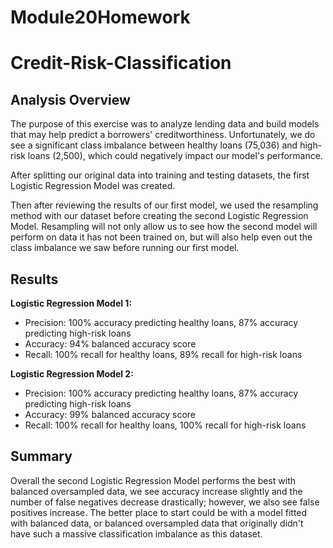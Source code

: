 # Module20Homework
# Credit-Risk-Classification

## Analysis Overview

The purpose of this exercise was to analyze lending data and build models that may help predict a borrowers' creditworthiness. Unfortunately, we do see a significant class imbalance between healthy loans (75,036) and high-risk loans (2,500), which could negatively impact our model's performance. 

After splitting our original data into training and testing datasets, the first Logistic Regression Model was created. 

Then after reviewing the results of our first model, we used the resampling method with our dataset before creating the second Logistic Regression Model. Resampling will not only allow us to see how the second model will perform on data it has not been trained on, but will also help even out the class imbalance we saw before running our first model. 

## Results

<strong>Logistic Regression Model 1:</strong>

* Precision: 100% accuracy predicting healthy loans, 87% accuracy predicting high-risk loans
* Accuracy: 94% balanced accuracy score
* Recall: 100% recall for healthy loans, 89% recall for high-risk loans

<strong>Logistic Regression Model 2:</strong>

* Precision: 100% accuracy predicting healthy loans, 87% accuracy predicting high-risk loans
* Accuracy: 99% balanced accuracy score
* Recall: 100% recall for healthy loans, 100% recall for high-risk loans

## Summary

Overall the second Logistic Regression Model performs the best with balanced oversampled data, we see accuracy increase slightly and the number of false negatives decrease drastically; however, we also see false positives increase. The better place to start could be with a model fitted with balanced data, or balanced oversampled data that originally didn't have such a massive classification imbalance as this dataset. 
